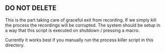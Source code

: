 ## DO NOT DELETE

This is the part taking care of graceful exit from recording. If we simply kill the process the recordings will be corrupted. The system should be setup in a way that this script is executed on shutdown / pressing a macro.


Currently it works best if you manually run the process killer script in this directory.
